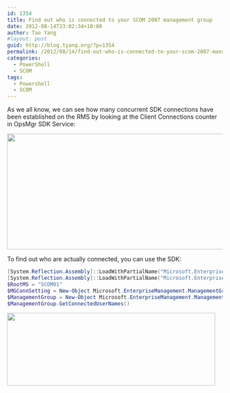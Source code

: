 ```yaml
---
id: 1354
title: Find out who is connected to your SCOM 2007 management group
date: 2012-08-14T23:02:34+10:00
author: Tao Yang
#layout: post
guid: http://blog.tyang.org/?p=1354
permalink: /2012/08/14/find-out-who-is-connected-to-your-scom-2007-management-group/
categories:
  - PowerShell
  - SCOM
tags:
  - Powershell
  - SCOM
---
```

As we all know, we can see how many concurrent SDK connections have been established on the RMS by looking at the Client Connections counter in OpsMgr SDK Service:

<img src="http://blog.tyang.org/wp-content/uploads/2012/08/A23CDB7BE13C99777004EC4B5DF9D9BC0A89F30C.png" alt="" width="791" height="270" border="0" />

To find out who are actually connected, you can use the SDK:

```powershell
[System.Reflection.Assembly]::LoadWithPartialName("Microsoft.EnterpriseManagement.OperationsManager.Common") 
[System.Reflection.Assembly]::LoadWithPartialName("Microsoft.EnterpriseManagement.OperationsManager")
$RootMS = "SCOM01"
$MGConnSetting = New-Object Microsoft.EnterpriseManagement.ManagementGroupConnectionSettings($RootMS)
$ManagementGroup = New-Object Microsoft.EnterpriseManagement.ManagementGroup($MGConnSetting)
$ManagementGroup.GetConnectedUserNames()
```

<img src="http://blog.tyang.org/wp-content/uploads/2012/08/976C42E93C0BBC0844673E4D7235562E5684C405.png" alt="" width="486" height="170" border="0" />